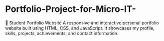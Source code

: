 # Portfolio-Project-for-Micro-IT-
💼 Student Portfolio Website A responsive and interactive personal portfolio website built using HTML, CSS, and JavaScript. It showcases my profile, skills, projects, achievements, and contact information.
